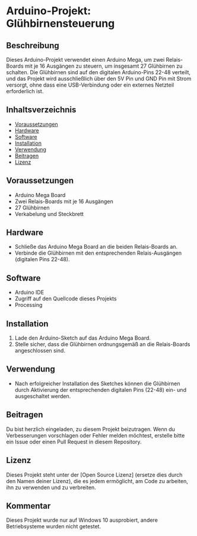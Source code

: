 # Arduino-Projekt: Glühbirnensteuerung

## Beschreibung
Dieses Arduino-Projekt verwendet einen Arduino Mega, um zwei Relais-Boards mit je 16 Ausgängen zu steuern, um insgesamt 27 Glühbirnen zu schalten. Die Glühbirnen sind auf den digitalen Arduino-Pins 22-48 verteilt, und das Projekt wird ausschließlich über den 5V Pin und GND Pin mit Strom versorgt, ohne dass eine USB-Verbindung oder ein externes Netzteil erforderlich ist.

## Inhaltsverzeichnis
- [Voraussetzungen](#voraussetzungen)
- [Hardware](#hardware)
- [Software](#software)
- [Installation](#installation)
- [Verwendung](#verwendung)
- [Beitragen](#beitragen)
- [Lizenz](#lizenz)

## Voraussetzungen
- Arduino Mega Board
- Zwei Relais-Boards mit je 16 Ausgängen
- 27 Glühbirnen
- Verkabelung und Steckbrett

## Hardware
- Schließe das Arduino Mega Board an die beiden Relais-Boards an.
- Verbinde die Glühbirnen mit den entsprechenden Relais-Ausgängen (digitalen Pins 22-48).

## Software
- Arduino IDE 
- Zugriff auf den Quellcode dieses Projekts
- Processing

## Installation
1. Lade den Arduino-Sketch auf das Arduino Mega Board.
2. Stelle sicher, dass die Glühbirnen ordnungsgemäß an die Relais-Boards angeschlossen sind.

## Verwendung
- Nach erfolgreicher Installation des Sketches können die Glühbirnen durch Aktivierung der entsprechenden digitalen Pins (22-48) ein- und ausgeschaltet werden.

## Beitragen
Du bist herzlich eingeladen, zu diesem Projekt beizutragen. Wenn du Verbesserungen vorschlagen oder Fehler melden möchtest, erstelle bitte ein Issue oder einen Pull Request in diesem Repository.

## Lizenz
Dieses Projekt steht unter der [Open Source Lizenz] (ersetze dies durch den Namen deiner Lizenz), die es jedem ermöglicht, am Code zu arbeiten, ihn zu verwenden und zu verbreiten.

## Kommentar
Dieses Projekt wurde nur auf Windows 10 ausprobiert, andere Betriebsysteme wurden nicht getestet.
